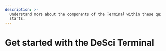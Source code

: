 ```yaml
---
description: >-
  Understand more about the components of the Terminal within these quick
  starts.
---
```


# Get started with the DeSci Terminal

